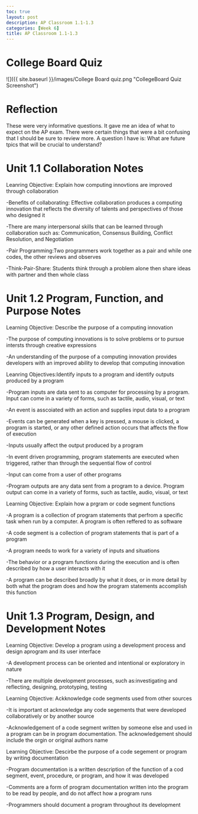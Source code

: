 ```yaml
---
toc: true
layout: post
description: AP Classroom 1.1-1.3
categories: [Week 6]
title: AP Classroom 1.1-1.3
---
```

# College Board Quiz

![]({{ site.baseurl }}/images/College Board quiz.png "CollegeBoard Quiz Screenshot")

# Reflection

These were very informative questions. It gave me an idea of what to expect on the AP exam. There were certain things that were a bit confusing that I should be sure to review more. A question I have is: What are future tpics that will be crucial to understand?

# Unit 1.1 Collaboration Notes

Leanring Objective: Explain how computing innovtions are improved through collaboration

-Benefits of collaborating: Effective collaboration produces a computing innovation that reflects the diversity of talents and perspectives of those who designed it

-There are many interpersonal skills that can be learned through collaboration such as: Communication, Consensus Building, Conflict Resolution, and Negotiation

-Pair Programming:Two programmers work together as a pair and while one codes, the other reviews and observes

-Think-Pair-Share: Students think through a problem alone then share ideas with partner and then whole class

# Unit 1.2 Program, Function, and Purpose Notes

Learning Objective: Describe the purpose of a computing innovation

-The purpose of computing innovations is to solve problems or to pursue intersts through creative expressions

-An understanding of the purpose of a computing innovation provides developers with an improved ability to develop that computing innovation

Leanring Objectives:Identify inputs to a program and identify outputs produced by a program

-Program inputs are data sent to as computer for processing by a program. Input can come in a variety of forms, such as tactile, audio, visual, or text

-An event is asscoiated with an action and supplies input data to a program

-Events can be generated when a key is pressed, a mouse is clicked, a program is started, or any other defined action occurs that affects the flow of execution

-Inputs usually affect the output produced by a program

-In event driven programming, program statements are executed when triggered, rather than through the sequential flow of control

-Input can come from a user of other programs

-Program outputs are any data sent from a program to a device. Program output can come in a variety of forms, such as tactile, audio, visual, or text

Learning Objective: Explain how a prgram or code segment functions

-A program is a collection of program statements that perfrom a specific task when run by a computer. A program is often reffered to as software

-A code segment is a collection of program statements that is part of a program

-A program needs to work for a variety of inputs and situations

-The behavior or a program functions during the execution and is often described by how a user interacts with it

-A program can be described broadly by what it does, or in more detail by both what the program does and how the program statements accomplish this function

# Unit 1.3 Program, Design, and Development Notes

Learning Objective: Develop a program using a development process and design aprogram and its user interface

-A development process can be oriented and intentional or exploratory in nature

-There are multiple development processes, such as:investigating and reflecting, designing, prototyping, testing

Learning Objective: Ackknowledge code segments used from other sources

-It is important ot acknowledge any code segements that were developed collaboratively or by another source

-Acknowledgement of a code segment written by someone else and used in a program can be in program documentation. The acknowledgement should include the orgin or original authors name

Learning Objective: Descirbe the purpose of a code segement or program by writing documentation

-Program documentation is a written description of the function of a cod segment, event, procedure, or program, and how it was developed

-Comments are a form of program documentation written into the program to be read by people, and do not affect how a program runs

-Programmers should document a program throughout its development